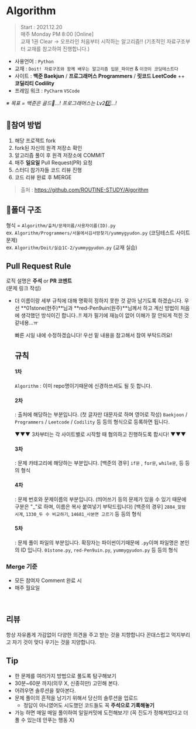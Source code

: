 # Algorithm
> Start : 2021.12.20 </br>
> 매주 Monday PM 8:00 [Online] </br>
> 교재 1권 Clear → 오프라인
처음부터 시작하는 알고리즘!!
(기초적인 자료구조부터 교재를 참고하여 진행합니다.)

- 사용언어 : `Python`
- 교재 : `Doit! 자료구조와 함께 배우는 알고리즘 입문_파이썬` & `이것이 코딩테스트다`
- 사이트 : **백준 Baekjun** / **프로그래머스 Programmers** / **릿코드 LeetCode** ++ **코딜리티 Codility**
- 프레임 워크 : `PyCharm` `VSCode`

_※ 목표 = 백준은 골드🏅...! 프로그래머스는 Lv22️⃣...!_

## 🤗참여 방법
1. 해당 프로젝트 fork
2. fork된 자신의 원격 저장소 확인
3. 알고리즘 풀이 후 원격 저장소에 COMMIT
4. 매주 **일요일** Pull Request(PR) 요청
5. 스터디 참가자들 코드 리뷰 진행
6. 코드 리뷰 완료 후 MERGE

> 출처 : https://github.com/ROUTINE-STUDY/Algorithm

## 📒폴더 구조
형식 = `Algorithm/출처/문제이름/사용자이름(ID).py` </br>
ex. `Algorithm/Programmers/서울에서김서방찾기/yummygyudon.py` (코딩테스트 사이트 문제)  
ex. `Algorithm/Doit/실습1C-2/yummygyudon.py` (교재 실습)


## Pull Request Rule
로직 설명은 **주석** or **PR 코멘트** </br>
(문제 링크 작성)

- 더 이름이랑 세부 규칙에 대해 명확히 정하지 못한 것 같아 남기도록 하겠습니다.
  우선 **01stone(현주)**님과 **red-Pen9uin(원주)**님께서 하고 계신 방법이 처음에 생각했던 방식이긴 합니다..!!
  제가 필기에 재능이 없어 이해가 잘 안되게 적힌 것 같네용...ㅠ

  빠른 시일 내에 수정하겠습니다!
  우선 밑 내용을 참고해서 참여 부탁드려요!

  ## 규칙
  #### 1차
  `Algorithm` : 이미 repo명이기때문에 신경하쓰셔도 될 듯 합니다.

  #### 2차
  : 출처에 해당하는 부분입니다.
  (첫 글자만 대문자로 하며 영어로 작성)
  `Baekjoon` / `Programmers` / `Leetcode` / `Codility` 등 등의 형식으로 등록하면 됩니다.

  ▼▼▼ 3차부터는 각 사이트별로 시작할 때 협의하고 진행하도록 합시다! ▼▼▼

  #### 3차
  : 문제 카테고리에 해당하는 부분입니다.
  [백준의 경우] `if문` , `for문`, `while문`, 등 등의 형식


  #### 4차
  : 문제 번호와 문제이름의 부분입니다.
  (띄어쓰기 등의 문제가 있을 수 있기 때문에 구분은 "_"로 하며, 이름은 복사 붙여넣기 부탁드립니다)
  [백준의 경우] `2884_알람 시계`, `1330_두 수 비교하기`, `14681_사분면 고르기` 등 등의 형식

  #### 5차
  : 문제 풀이 파일의 부분입니다.
  확장자는 파이썬이기때문에 `.py`이며 파일명은 본인의 ID 입니다.
  `01stone.py`, `red-Pen9uin.py`, `yummygyudon.py` 등 등의 형식

### Merge 기준
- 모든 참여자 Comment 완료 시
- 매주 월요일
</br>

## 리뷰
항상 자유롭게 가감없이 다양한 의견을 주고 받는 것을 지향합니다
꼰대스럽고 억지부리고 자기 것이 맞다 우기는 것을 지양합니다.

## Tip
- 한 문제를 여러가지 방법으로 풀도록 탐구해보기
- 30분~60분 까지(의무 X, 신중히만) 고민해 본다.
- 어려우면 솔루션을 찾아본다.
- 문제 풀이의 흔적을 남기기 위해서 당신의 솔루션을 업로드
  - 정답이 아니였어도 시도했던 코드들도 꼭 **주석으로 기록해놓기**
- 가능 하면 매일 매일 풀이하여 일일커밋에 도전해보기! (꼭 진도가 정해져있다고 더 풀 수 있는데 안푸는 행동 X)
